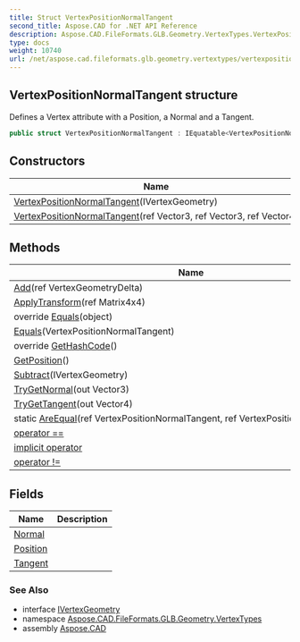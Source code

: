 ```yaml
---
title: Struct VertexPositionNormalTangent
second_title: Aspose.CAD for .NET API Reference
description: Aspose.CAD.FileFormats.GLB.Geometry.VertexTypes.VertexPositionNormalTangent struct. Defines a Vertex attribute with a Position a Normal and a Tangent
type: docs
weight: 10740
url: /net/aspose.cad.fileformats.glb.geometry.vertextypes/vertexpositionnormaltangent/
---
```

## VertexPositionNormalTangent structure

Defines a Vertex attribute with a Position, a Normal and a Tangent.

```csharp
public struct VertexPositionNormalTangent : IEquatable<VertexPositionNormalTangent>, IVertexGeometry
```

## Constructors

| Name | Description |
| --- | --- |
| [VertexPositionNormalTangent](vertexpositionnormaltangent/#constructor)(IVertexGeometry) |  |
| [VertexPositionNormalTangent](vertexpositionnormaltangent/#constructor_1)(ref Vector3, ref Vector3, ref Vector4) |  |

## Methods

| Name | Description |
| --- | --- |
| [Add](../../aspose.cad.fileformats.glb.geometry.vertextypes/vertexpositionnormaltangent/add/)(ref VertexGeometryDelta) |  |
| [ApplyTransform](../../aspose.cad.fileformats.glb.geometry.vertextypes/vertexpositionnormaltangent/applytransform/)(ref Matrix4x4) |  |
| override [Equals](../../aspose.cad.fileformats.glb.geometry.vertextypes/vertexpositionnormaltangent/equals/#equals_1)(object) |  |
| [Equals](../../aspose.cad.fileformats.glb.geometry.vertextypes/vertexpositionnormaltangent/equals/#equals)(VertexPositionNormalTangent) |  |
| override [GetHashCode](../../aspose.cad.fileformats.glb.geometry.vertextypes/vertexpositionnormaltangent/gethashcode/)() |  |
| [GetPosition](../../aspose.cad.fileformats.glb.geometry.vertextypes/vertexpositionnormaltangent/getposition/)() |  |
| [Subtract](../../aspose.cad.fileformats.glb.geometry.vertextypes/vertexpositionnormaltangent/subtract/)(IVertexGeometry) |  |
| [TryGetNormal](../../aspose.cad.fileformats.glb.geometry.vertextypes/vertexpositionnormaltangent/trygetnormal/)(out Vector3) |  |
| [TryGetTangent](../../aspose.cad.fileformats.glb.geometry.vertextypes/vertexpositionnormaltangent/trygettangent/)(out Vector4) |  |
| static [AreEqual](../../aspose.cad.fileformats.glb.geometry.vertextypes/vertexpositionnormaltangent/areequal/)(ref VertexPositionNormalTangent, ref VertexPositionNormalTangent) |  |
| [operator ==](../../aspose.cad.fileformats.glb.geometry.vertextypes/vertexpositionnormaltangent/op_equality/) |  |
| [implicit operator](../../aspose.cad.fileformats.glb.geometry.vertextypes/vertexpositionnormaltangent/op_implicit/) |  |
| [operator !=](../../aspose.cad.fileformats.glb.geometry.vertextypes/vertexpositionnormaltangent/op_inequality/) |  |

## Fields

| Name | Description |
| --- | --- |
| [Normal](../../aspose.cad.fileformats.glb.geometry.vertextypes/vertexpositionnormaltangent/normal/) |  |
| [Position](../../aspose.cad.fileformats.glb.geometry.vertextypes/vertexpositionnormaltangent/position/) |  |
| [Tangent](../../aspose.cad.fileformats.glb.geometry.vertextypes/vertexpositionnormaltangent/tangent/) |  |

### See Also

* interface [IVertexGeometry](../ivertexgeometry/)
* namespace [Aspose.CAD.FileFormats.GLB.Geometry.VertexTypes](../../aspose.cad.fileformats.glb.geometry.vertextypes/)
* assembly [Aspose.CAD](../../)


